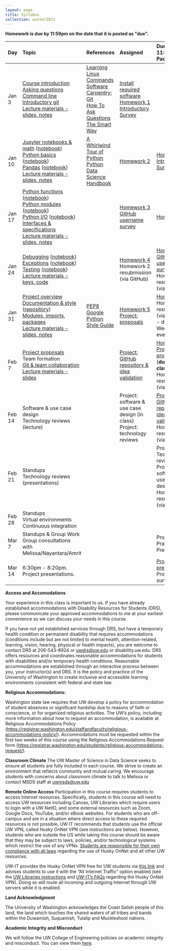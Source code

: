 ```yaml
---
layout: page
title: Syllabus
collection: winter2023
---
```


**Homework is due by 11:59pm on the date that it is posted as "due".**


| Day      | Topic                                                         | References       | Assigned | Due (Tues @ 11:59PM Pacific)    |
|:----------|:----------------|:---------------|:-------------------|:-------------------|
| Jan 3     | [Course introduction](https://uw.hosted.panopto.com/Panopto/Pages/Viewer.aspx?id=8c3d9d9e-287a-415b-a36b-af800011cd77)<br />[Asking questions](https://uw.hosted.panopto.com/Panopto/Pages/Viewer.aspx?id=cbb6609e-3f2d-4c50-8c85-af8000176ec7)<br />[Command line](https://uw.hosted.panopto.com/Panopto/Pages/Viewer.aspx?id=ca200c79-7276-425a-8754-af800020e075)<br />[Introductory git](https://uw.hosted.panopto.com/Panopto/Pages/Viewer.aspx?id=b8507bbb-69b7-4977-be1e-af80003c9d9d)<br /> [Lecture materials - slides, notes](https://github.com/UWDATA515/lecture-materials/tree/main/01) | [Learning Linux Commands](http://linuxcommand.org/lc3_learning_the_shell.php)<br />[Software Carpentry: Git](https://swcarpentry.github.io/git-novice/)<br />[How To Ask Questions The Smart Way](http://www.catb.org/~esr/faqs/smart-questions.html) | [Install required software](<software.md>)<br />[Homework 1](https://classroom.github.com/a/YSDd6GLh)<br />[Introductory Survey](https://canvas.uw.edu/courses/1629436/quizzes/1787443) | | 
| Jan 10    | [Jupyter notebooks & math](https://uw.hosted.panopto.com/Panopto/Pages/Viewer.aspx?id=44cc2a84-de16-4370-a3d3-af8700112e39) ([notebook](https://raw.githubusercontent.com/UWDATA515/lecture-materials/main/02/jupyter_and_python_breakout.ipynb))<br />[Python basics](https://uw.hosted.panopto.com/Panopto/Pages/Viewer.aspx?id=c2a04fcf-7fdb-42b8-85c6-af87002100f0) ([notebook](https://raw.githubusercontent.com/UWDATA515/lecture-materials/main/02/python_vars_and_flow_control.ipynb))<br />[Pandas](https://uw.hosted.panopto.com/Panopto/Pages/Viewer.aspx?id=f80e2c4c-d8e8-44d5-b745-af870039fe5b) ([notebook](https://raw.githubusercontent.com/UWDATA515/lecture-materials/main/02/data_manipulation.ipynb))<br />[Lecture materials - slides, notes](https://github.com/UWDATA515/lecture-materials/tree/main/02) | [A Whirlwind Tour of Python](https://jakevdp.github.io/WhirlwindTourOfPython/)<br />[Python Data Science Handbook](https://jakevdp.github.io/PythonDataScienceHandbook/)  | [Homework 2](https://classroom.github.com/a/Jpq7H2g1) | [Homework 1](https://classroom.github.com/a/YSDd6GLh)<br />[Introductory Survey](https://canvas.uw.edu/courses/1629436/quizzes/1787443) |
| Jan 17    | [Python functions](https://uw.hosted.panopto.com/Panopto/Pages/Viewer.aspx?id=194ddc84-d87b-42ca-bb36-af8e00117bc1) ([notebook](https://raw.githubusercontent.com/UWDATA515/lecture-materials/main/03/python_functions.ipynb))<br />[Python modules](https://uw.hosted.panopto.com/Panopto/Pages/Viewer.aspx?id=d24d641b-b80a-48ff-951b-af8e00220cf9) ([notebook](https://raw.githubusercontent.com/UWDATA515/lecture-materials/main/03/python_modules.ipynb))<br />[Python I/O](https://uw.hosted.panopto.com/Panopto/Pages/Viewer.aspx?id=55a8b3a2-7c2a-4d4b-af3c-af8e0031de2b) ([notebook](https://raw.githubusercontent.com/UWDATA515/lecture-materials/main/03/python_files_io.ipynb))<br />[Interfaces & specifications](https://github.com/UWDATA515/lecture-materials/blob/main/03/DATA515_03_InterfaceSpecification.pdf)<br />[Lecture materials - slides, notes](https://github.com/UWDATA515/lecture-materials/tree/main/03) |  | [Homework 3](https://classroom.github.com/a/jxS2Vvtu)<br />[GitHub username survey](https://canvas.uw.edu/courses/1629436/quizzes/1806583) | [Homework 2](https://classroom.github.com/a/Jpq7H2g1) |
| Jan 24    | [Debugging](https://uw.hosted.panopto.com/Panopto/Pages/Viewer.aspx?id=d258c58e-6970-484b-9acd-af950012399e) ([notebook](https://raw.githubusercontent.com/UWDATA515/lecture-materials/main/04/debugging_python.ipynb))<br />[Exceptions](https://uw.hosted.panopto.com/Panopto/Pages/Viewer.aspx?id=330eba8b-3a7c-40b2-af88-af95002767d1) ([notebook](https://raw.githubusercontent.com/UWDATA515/lecture-materials/main/04/exceptions_in_python.ipynb))<br />[Testing](https://uw.hosted.panopto.com/Panopto/Pages/Viewer.aspx?id=1b7947b6-d3ea-4087-b7e9-af9500352d37) ([notebook](https://raw.githubusercontent.com/UWDATA515/lecture-materials/main/04/python_unit_tests.ipynb))<br />[Lecture materials - keys, code](https://github.com/UWDATA515/lecture-materials/tree/main/04) |  | [Homework 4](https://classroom.github.com/a/XZ40iFIK)<br />Homework 2 resubmission (via GitHub) | [Homework 3](https://classroom.github.com/a/jxS2Vvtu)<br />[GitHub username survey](https://canvas.uw.edu/courses/1629436/quizzes/1806583)<br />Homework 1 resubmission (via GitHub) | 
| Jan 31    | [Project overview](https://uw.hosted.panopto.com/Panopto/Pages/Viewer.aspx?id=b0881b8d-7856-4efd-8faa-af9c0011650c)<br />[Documentation & style](https://uw.hosted.panopto.com/Panopto/Pages/Viewer.aspx?id=930978a7-8983-4002-a3a9-af9c00314c51) ([repository](https://github.com/uwescience/programming_style_documentation))<br />[Modules, imports, packages](https://uw.hosted.panopto.com/Panopto/Pages/Viewer.aspx?id=baef3d2f-3686-4e9d-9351-af9c0015ded7)<br />[Lecture materials - slides, notes](https://github.com/UWDATA515/lecture-materials/tree/main/05) | [PEP8](https://www.python.org/dev/peps/pep-0008/)<br />[Google Python Style Guide](http://google.github.io/styleguide/pyguide.html) | [Homework 5](https://classroom.github.com/a/Ay2YCfmM)<br />[Project: proposals](https://canvas.uw.edu/courses/1629436/assignments/8082392) | [Homework 4](https://classroom.github.com/a/XZ40iFIK)<br />Homework 2 resubmission (via GitHub) - due Wednesday evening | 
| Feb 7     | [Project proposals](https://uw.hosted.panopto.com/Panopto/Pages/Viewer.aspx?id=21bb3e7c-5fef-4ed3-af1c-afa300121310)<br />Team formation<br />[Git & team collaboration](https://uw.hosted.panopto.com/Panopto/Pages/Viewer.aspx?id=f23d2790-7dbd-49a2-bdd8-afa3002cba0e)<br />[Lecture materials - slides](https://github.com/UWDATA515/lecture-materials/tree/main/06) |  | [Project: GitHub repository & idea validation](https://canvas.uw.edu/courses/1629436/assignments/8082533) | [Homework 5](https://classroom.github.com/a/Ay2YCfmM)<br />[Project: proposals](https://canvas.uw.edu/courses/1629436/assignments/8082392) (**due before class! 12pm**)<br />Homework 3 resubmission (via GitHub) | 
| Feb 14    | Software & use case design<br />Technology reviews (lecture) |  | Project: software & use case design (in class)<br />Project: technology reviews | [Project: GitHub repository & idea validation](https://canvas.uw.edu/courses/1629436/assignments/8082533)<br />Homework 4 resubmission (via GitHub) | 
| Feb 21    | Standups<br />Technology reviews (presentations) |  |  | Project: Technology reviews<br />Project: software & use case design<br />Homework 5 resubmission (via GitHub) | 
| Feb 28    | Standups<br />Virtual environments<br />Continuous integration |  |  |  | 
| Mar 7     | Standups & Group Work<br />Group consultations with Melissa/Nayantara/Amrit |  |  | Project: Practice Presentations | 
| Mar 14    | 6:30pm - 8:20pm. Project presentations.  |  |  | [Project: presentation](https://uwdata515.github.io/projects.html)<br />Project: survey | 

**Access and Accomodations**

Your experience in this class is important to us. If you have already established accommodations with Disability Resources for Students (DRS), please communicate your approved accommodations to me at your earliest convenience so we can discuss your needs in this course.

If you have not yet established services through DRS, but have a temporary health condition or permanent disability that requires accommodations (conditions include but are not limited to mental health, attention-related, learning, vision, hearing, physical or health impacts), you are welcome to contact DRS at 206-543-8924 or uwdrs@uw.edu or disability.uw.edu. DRS offers resources and coordinates reasonable accommodations for students with disabilities and/or temporary health conditions. Reasonable accommodations are established through an interactive process between you, your instructor(s) and DRS. It is the policy and practice of the University of Washington to create inclusive and accessible learning environments consistent with federal and state law.


**Religious Accommodations:**

Washington state law requires that UW develop a policy for accommodation of student absences or significant hardship due to reasons of faith or conscience, or for organized religious activities. The UW’s policy, including more information about how to request an accommodation, is available at Religious Accommodations Policy (https://registrar.washington.edu/staffandfaculty/religious-accommodations-policy/). Accommodations must be requested within the first two weeks of this course using the Religious Accommodations Request form (https://registrar.washington.edu/students/religious-accommodations-request/).


**Classroom Climate**
The UW Master of Science in Data Science seeks to ensure all students are fully included in each course. We strive to create an environment that reflects community and mutual caring. We encourage students with concerns about classroom climate to talk to Melissa or contact MSDS staff at uwmsds@uw.edu


**Remote Online Access**
Participation in this course requires students to access Internet resources. Specifically, students in this course will need to access UW resources including Canvas, UW Libraries which require users to login with a UW NetID, and some external resources such as Zoom, Google Docs, YouTube, and/or eBook websites. For students who are off-campus and are in a situation where direct access to these required resources is not possible, UW IT recommends that students use the official UW VPN, called Husky OnNet VPN (see instructions are below). However, students who are outside the US while taking this course should be aware that they may be subject to laws, policies, and/or technological systems which restrict the use of any VPNs. [Students are responsible for their own compliance with all laws](https://itconnect.uw.edu/it-at-the-uw/it-governance-and-policies/appropriate-use/) regarding the use of Husky OnNet and all other UW resources.

UW-IT provides the Husky OnNet VPN free for UW students via [this link](https://itconnect.uw.edu/tools-services-support/networks-connectivity/uw-networks/about-husky-onnet/use-husky-onnet/) and advises students to use it with the “All Internet Traffic” option enabled (see the [UW Libraries instructions](https://www.lib.washington.edu/help/connect/husky-onnet) and [UW-IT’s FAQs](https://itconnect.uw.edu/tools-services-support/networks-connectivity/uw-networks/about-husky-onnet/faqs/) regarding the Husky OnNet VPN). Doing so will route all incoming and outgoing Internet through UW servers while it is enabled.

**Land Acknowledgment**

The University of Washington acknowledges the Coast Salish people of this land, the land which touches the shared waters of all tribes and bands within the Duwamish, Suquamish, Tulalip and Muckleshoot nations.


**Academic Integrity and Misconduct**

We will follow the UW College of Engineering policies on academic integrity and misconduct.  You can view them [here](https://www.engr.washington.edu/current/policies/academic-integrity-misconduct).
